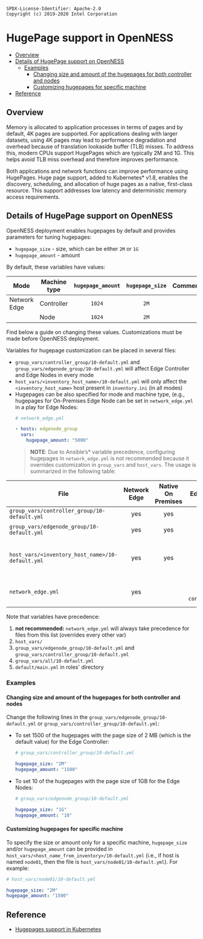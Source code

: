 ```text
SPDX-License-Identifier: Apache-2.0
Copyright (c) 2019-2020 Intel Corporation
```
<!-- omit in toc -->
# HugePage support in OpenNESS
- [Overview](#overview)
- [Details of HugePage support on OpenNESS](#details-of-hugepage-support-on-openness)
  - [Examples](#examples)
    - [Changing size and amount of the hugepages for both controller and nodes](#changing-size-and-amount-of-the-hugepages-for-both-controller-and-nodes)
    - [Customizing hugepages for specific machine](#customizing-hugepages-for-specific-machine)
- [Reference](#reference)

## Overview

Memory is allocated to application processes in terms of pages and by default, 4K pages are supported. For applications dealing with larger datasets, using 4K pages may lead to performance degradation and overhead because of translation lookaside buffer (TLB) misses. To address this, modern CPUs support HugePages which are typically 2M and 1G. This helps avoid TLB miss overhead and therefore improves performance.

Both applications and network functions can improve performance using HugePages. Huge page support, added to Kubernetes\* v1.8, enables the discovery, scheduling, and allocation of huge pages as a native, first-class resource. This support addresses low latency and deterministic memory access requirements.

## Details of HugePage support on OpenNESS

OpenNESS deployment enables hugepages by default and provides parameters for tuning hugepages:
* `hugepage_size` - size, which can be either `2M` or `1G`
* `hugepage_amount` - amount

By default, these variables have values:

| Mode         | Machine type | `hugepage_amount` | `hugepage_size` | Comments                                     |
| ------------ | ------------ | :---------------: | :-------------: | -------------------------------------------- |
| Network Edge | Controller   |      `1024`       |      `2M`       |                                              |
|              | Node         |      `1024`       |      `2M`       |                                              |

Find below a guide on changing these values. Customizations must be made before OpenNESS deployment.

Variables for hugepage customization can be placed in several files:
* `group_vars/controller_group/10-default.yml` and `group_vars/edgenode_group/10-default.yml` will affect Edge Controller and Edge Nodes in every mode
* `host_vars/<inventory_host_name>/10-default.yml` will only affect the `<inventory_host_name>` host present in `inventory.ini` (in all modes)
* Hugepages can be also specified for mode and machine type, (e.g., hugepages for On-Premises Edge Node can be set in `network_edge.yml` in a play for Edge Nodes:
  ```yaml
  # network_edge.yml

  - hosts: edgenode_group
    vars:
      hugepage_amount: "5000"
  ```
  >**NOTE**: Due to Ansible’s\* variable precedence, configuring hugepages in `network_edge.yml` is not recommended because it overrides customization in `group_vars` and `host_vars`.
The usage is summarized in the following table:

| File                                          | Network Edge | Native On Premises |            Edge Controller             |                     Edge Node                     |                                     Comment                                     |
| --------------------------------------------- | :----------: | :---------: | :------------------------------------: | :-----------------------------------------------: | :-----------------------------------------------------------------------------: |
| `group_vars/controller_group/10-default.yml`     |     yes      |     yes     |                  yes                   |                                                   |                                                                                 |
| `group_vars/edgenode_group/10-default.yml`       |     yes      |     yes     |                                        |                 yes - every node                  |                                                                                 |
| `host_vars/<inventory_host_name>/10-default.yml` |     yes      |     yes     |                  yes                   |                        yes                        | affects machine specified in `inventory.ini` with name  `<inventory_host_name>` |
| `network_edge.yml`                            |     yes      |             | `vars` under `hosts: controller_group` | `vars` under `hosts: edgenode_group` - every node |                                 not recommended                                 |

Note that variables have precedence:
1. **not recommended:** `network_edge.yml` will always take precedence for files from this list (overrides every other var)
2. `host_vars/`
3. `group_vars/edgenode_group/10-default.yml` and `group_vars/controller_group/10-default.yml`
4. `group_vars/all/10-default.yml`
5. `default/main.yml` in roles' directory


### Examples

#### Changing size and amount of the hugepages for both controller and nodes
Change the following lines in the `group_vars/edgenode_group/10-default.yml` or `group_vars/controller_group/10-default.yml`:
* To set 1500 of the hugepages with the page size of 2 MB (which is the default value) for the Edge Controller:
  ```yaml
  # group_vars/controller_group/10-default.yml

  hugepage_size: "2M"
  hugepage_amount: "1500"
  ```

* To set 10 of the hugepages with the page size of 1GB for the Edge Nodes:
  ```yaml
  # group_vars/edgenode_group/10-default.yml

  hugepage_size: "1G"
  hugepage_amount: "10"
  ```

#### Customizing hugepages for specific machine
To specify the size or amount only for a specific machine, `hugepage_size` and/or `hugepage_amount` can be provided in `host_vars/<host_name_from_inventory>/10-default.yml` (i.e., if host is named `node01`, then the file is `host_vars/node01/10-default.yml`). For example:
```yaml
# host_vars/node01/10-default.yml

hugepage_size: "2M"
hugepage_amount: "1500"
```

## Reference
- [Hugepages support in Kubernetes](https://kubernetes.io/docs/tasks/manage-hugepages/scheduling-hugepages/)
